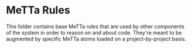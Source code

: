 # MeTTa Rules

This folder contains base MeTTa rules that are used by other components of the system in order 
to reason on and about code. They're meant to be augmented by specific MeTTa atoms loaded on a 
project-by-project basis. 
